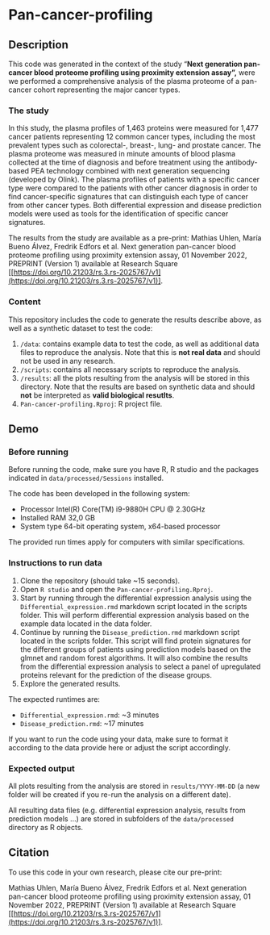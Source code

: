 # Pan-cancer-profiling
 
## Description

This code was generated in the context of the study “****Next generation pan-cancer blood proteome profiling using proximity extension assay”,**** were we performed a comprehensive analysis of the plasma proteome of a pan-cancer cohort representing the major cancer types. 


### The study

In this study, the plasma profiles of 1,463 proteins were measured for 1,477 cancer patients representing 12 common cancer types, including the most prevalent types such as colorectal-, breast-, lung- and prostate cancer. The plasma proteome was measured in minute amounts of blood plasma collected at the time of diagnosis and before treatment using the antibody-based PEA technology combined with next generation sequencing (developed by Olink). The plasma profiles of patients with a specific cancer type were compared to the patients with other cancer diagnosis in order to find cancer-specific signatures that can distinguish each type of cancer from other cancer types. Both differential expression and disease prediction models were used as tools for the identification of specific cancer signatures. 

The results from the study are available as a pre-print:
Mathias Uhlen, María Bueno Álvez, Fredrik Edfors et al. Next generation pan-cancer blood proteome profiling using proximity extension assay, 01 November 2022, PREPRINT (Version 1) available at Research Square [[https://doi.org/10.21203/rs.3.rs-2025767/v1](https://doi.org/10.21203/rs.3.rs-2025767/v1)].

### Content

This repository includes the code to generate the results describe above, as well as a synthetic dataset to test the code:

1. `/data`: contains example data to test the code, as well as additional data files to reproduce the analysis. Note that this is ****not real data**** and should not be used in any research. 
2. `/scripts`: contains all necessary scripts to reproduce the analysis.
3. `/results`: all the plots resulting from the analysis will be stored in this directory. Note that the results are based on synthetic data and should ****not**** be interpreted as ****valid biological resutlts****.
4. `Pan-cancer-profiling.Rproj`: R project file.

## Demo

### Before running
Before running the code, make sure you have R, R studio and the packages indicated in `data/processed/Sessions` installed.

The code has been developed in the following system:

- Processor Intel(R) Core(TM) i9-9880H CPU @ 2.30GHz
- Installed RAM 32,0 GB
- System type 64-bit operating system, x64-based processor

The provided run times apply for computers with similar specifications.

### Instructions to run data

1. Clone the repository (should take ~15 seconds).
2. Open `R studio` and open the `Pan-cancer-profiling.Rproj`.
3. Start by running through the differential expression analysis using the `Differential_expression.rmd` markdown script located in the scripts folder. This will perform differential expression analysis based on the example data located in the data folder.
4. Continue by running the `Disease_prediction.rmd` markdown script located in the scripts folder. This script will find protein signatures for the different groups of patients using prediction models based on the glmnet and random forest algorithms. It will also combine the results from the differential expression analysis to select a panel of upregulated proteins relevant for the prediction of the disease groups.
5. Explore the generated results.

The expected runtimes are:

- `Differential_expression.rmd`: ~3 minutes
- `Disease_prediction.rmd`: ~17 minutes

If you want to run the code using your data, make sure to format it according to the data provide here or adjust the script accordingly.  

### Expected output

All plots resulting from the analysis are stored in `results/YYYY-MM-DD` (a new folder will be created if you re-run the analysis on a different date).

All resulting data files (e.g. differential expression analysis, results from prediction models …) are stored in subfolders of the `data/processed` directory as R objects.

## Citation

To use this code in your own research, please cite our pre-print: 

Mathias Uhlen, María Bueno Álvez, Fredrik Edfors et al. Next generation pan-cancer blood proteome profiling using proximity extension assay, 01 November 2022, PREPRINT (Version 1) available at Research Square [[https://doi.org/10.21203/rs.3.rs-2025767/v1](https://doi.org/10.21203/rs.3.rs-2025767/v1)].

